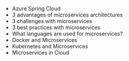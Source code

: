 - Azure Spring Cloud
- 3 advantages of microservices architectures
- 3 challenges with microservices
- 3 best practices with microservices
- What languages are used for microservices?
- Docker and Microservices
- Kubernetes and Microservices
- Microservices in Cloud